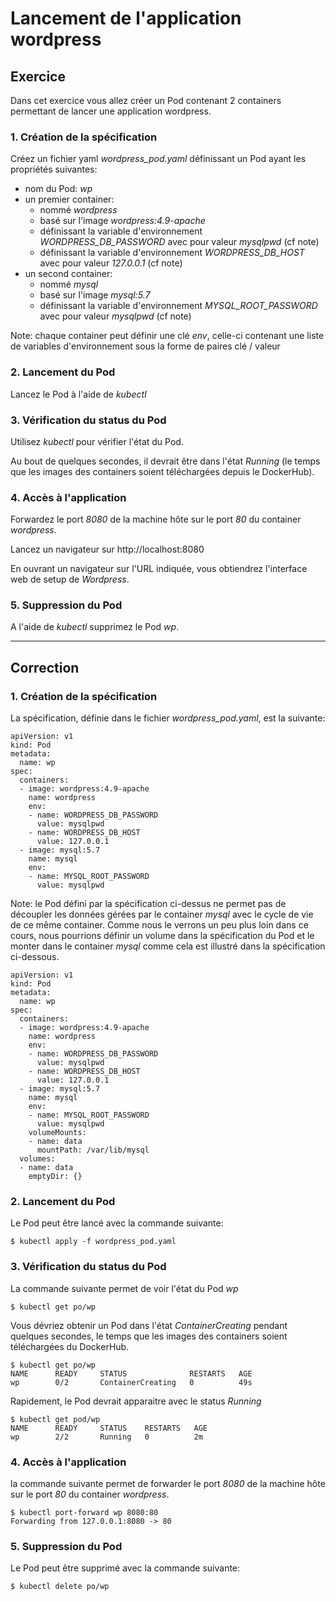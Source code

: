 # Lancement de l'application wordpress

## Exercice

Dans cet exercice vous allez créer un Pod contenant 2 containers permettant de lancer une application wordpress.

### 1. Création de la spécification

Créez un fichier yaml *wordpress_pod.yaml* définissant un Pod ayant les propriétés suivantes:
- nom du Pod: *wp*
- un premier container:
  - nommé *wordpress*
  - basé sur l'image *wordpress:4.9-apache*
  - définissant la variable d'environnement *WORDPRESS_DB_PASSWORD* avec pour valeur *mysqlpwd* (cf note)
  - définissant la variable d'environnement *WORDPRESS_DB_HOST* avec pour valeur *127.0.0.1* (cf note)
- un second container:
  - nommé *mysql*
  - basé sur l'image *mysql:5.7*
  - définissant la variable d'environnement *MYSQL_ROOT_PASSWORD* avec pour valeur *mysqlpwd* (cf note)

Note: chaque container peut définir une clé *env*, celle-ci contenant une liste de variables d'environnement sous la forme de paires clé / valeur

### 2. Lancement du Pod

Lancez le Pod à l'aide de *kubectl*

### 3. Vérification du status du Pod

Utilisez *kubectl* pour vérifier l'état du Pod.

Au bout de quelques secondes, il devrait être dans l'état *Running* (le temps que les images des containers soient téléchargées depuis le DockerHub).

### 4. Accès à l'application

Forwardez le port *8080* de la machine hôte sur le port *80* du container *wordpress*.

Lancez un navigateur sur http://localhost:8080

En ouvrant un navigateur sur l'URL indiquée, vous obtiendrez l'interface web de setup de *Wordpress*.

### 5. Suppression du Pod

A l'aide de *kubectl* supprimez le Pod *wp*.

---

## Correction

### 1. Création de la spécification

La spécification, définie dans le fichier *wordpress_pod.yaml*, est la suivante:

```
apiVersion: v1
kind: Pod
metadata:
  name: wp
spec:
  containers:
  - image: wordpress:4.9-apache
    name: wordpress
    env:
    - name: WORDPRESS_DB_PASSWORD
      value: mysqlpwd
    - name: WORDPRESS_DB_HOST
      value: 127.0.0.1
  - image: mysql:5.7
    name: mysql
    env:
    - name: MYSQL_ROOT_PASSWORD
      value: mysqlpwd
```

Note: le Pod défini par la spécification ci-dessus ne permet pas de découpler les données gérées par le container *mysql* avec le cycle de vie de ce même container.
Comme nous le verrons un peu plus loin dans ce cours, nous pourrions définir un volume dans la spécification du Pod et le monter dans le container *mysql* comme cela est illustré dans la spécification ci-dessous.

```
apiVersion: v1
kind: Pod
metadata:
  name: wp
spec:
  containers:
  - image: wordpress:4.9-apache
    name: wordpress
    env:
    - name: WORDPRESS_DB_PASSWORD
      value: mysqlpwd
    - name: WORDPRESS_DB_HOST
      value: 127.0.0.1
  - image: mysql:5.7
    name: mysql
    env:
    - name: MYSQL_ROOT_PASSWORD
      value: mysqlpwd
    volumeMounts:
    - name: data
      mountPath: /var/lib/mysql
  volumes:
  - name: data
    emptyDir: {}
```


### 2. Lancement du Pod

Le Pod peut être lancé avec la commande suivante:

```
$ kubectl apply -f wordpress_pod.yaml
```

### 3. Vérification du status du Pod

La commande suivante permet de voir l'état du Pod *wp*

```
$ kubectl get po/wp
```

Vous dévriez obtenir un Pod dans l'état *ContainerCreating* pendant quelques secondes, le temps que les images des containers soient téléchargées du DockerHub.

```
$ kubectl get po/wp
NAME      READY     STATUS              RESTARTS   AGE
wp        0/2       ContainerCreating   0          49s
```

Rapidement, le Pod devrait apparaitre avec le status *Running*

```
$ kubectl get pod/wp
NAME      READY     STATUS    RESTARTS   AGE
wp        2/2       Running   0          2m
```

### 4. Accès à l'application

la commande suivante permet de forwarder le port *8080* de la machine hôte sur le port *80* du container *wordpress*. 

```
$ kubectl port-forward wp 8080:80
Forwarding from 127.0.0.1:8080 -> 80
```

### 5. Suppression du Pod

Le Pod peut être supprimé avec la commande suivante:

```
$ kubectl delete po/wp
```
